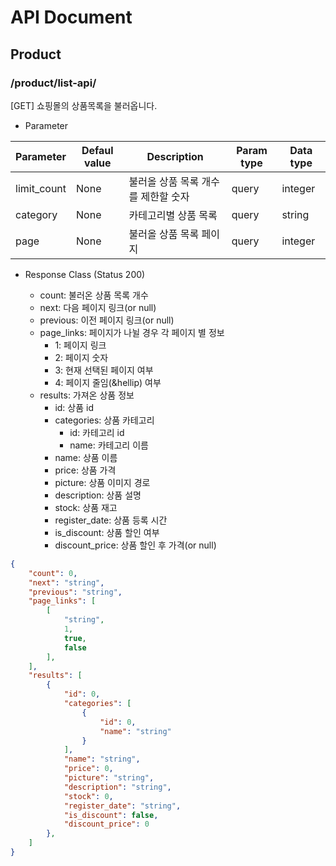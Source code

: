 # API Document
## Product
### /product/list-api/
[GET] 쇼핑몰의 상품목록을 불러옵니다.
* Parameter
  
|Parameter|Defaul value|Description|Param type|Data type|
|---|---|---|---|---|
|limit_count|None|불러올 상품 목록 개수를 제한할 숫자|query|integer|
|category|None|카테고리별 상품 목록|query|string|
|page|None|불러올 상품 목록 페이지|query|integer|

  * Response Class (Status 200)

    * count: 불러온 상품 목록 개수
    * next: 다음 페이지 링크(or null)
    * previous: 이전 페이지 링크(or null)
    * page_links: 페이지가 나뉠 경우 각 페이지 별 정보
      * 1: 페이지 링크
      * 2: 페이지 숫자
      * 3: 현재 선택된 페이지 여부
      * 4: 페이지 줄임(&hellip) 여부
    * results: 가져온 상품 정보
      * id: 상품 id
      * categories: 상품 카테고리
        * id: 카테고리 id
        * name: 카테고리 이름
      * name: 상품 이름
      * price: 상품 가격
      * picture: 상품 이미지 경로
      * description: 상품 설명
      * stock: 상품 재고
      * register_date: 상품 등록 시간
      * is_discount: 상품 할인 여부
      * discount_price: 상품 할인 후 가격(or null)

```json
{
    "count": 0,
    "next": "string",
    "previous": "string",
    "page_links": [
        [
            "string",
            1,
            true,
            false
        ],
    ],
    "results": [
        {
            "id": 0,
            "categories": [
                {
                    "id": 0,
                    "name": "string"
                }
            ],
            "name": "string",
            "price": 0,
            "picture": "string",
            "description": "string",
            "stock": 0,
            "register_date": "string",
            "is_discount": false,
            "discount_price": 0
        },
    ]
}
```
